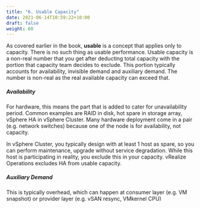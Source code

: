 ```yaml
---
title: "6. Usable Capacity"
date: 2021-06-14T10:59:22+10:00
draft: false
weight: 60
---
```


As covered earlier in the book, **usable** is a concept that applies only to capacity. There is no such thing as usable performance. Usable capacity is a non-real number that you get after deducting total capacity with the portion that capacity team decides to exclude. This portion typically accounts for availability, invisible demand and auxiliary demand. The number is non-real as the real available capacity can exceed that.

##### Availability

For hardware, this means the part that is added to cater for unavailability period. Common examples are RAID in disk, hot spare in storage array, vSphere HA in vSphere Cluster. Many hardware deployment come in a pair (e.g. network switches) because one of the node is for availability, not capacity.

In vSphere Cluster, you typically design with at least 1 host as spare, so you can perform maintenance, upgrade without service degradation. While this host is participating in reality, you exclude this in your capacity. vRealize Operations excludes HA from usable capacity.

##### Auxiliary Demand

This is typically overhead, which can happen at consumer layer (e.g. VM snapshot) or provider layer (e.g. vSAN resync, VMkernel CPU)